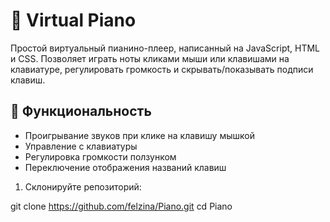 # 🎹 Virtual Piano

Простой виртуальный пианино-плеер, написанный на JavaScript, HTML и CSS. Позволяет играть ноты кликами мыши или клавишами на клавиатуре, регулировать громкость и скрывать/показывать подписи клавиш.

## 🚀 Функциональность

- Проигрывание звуков при клике на клавишу мышкой
- Управление с клавиатуры
- Регулировка громкости ползунком
- Переключение отображения названий клавиш

1. Склонируйте репозиторий:

git clone https://github.com/felzina/Piano.git
cd Piano
